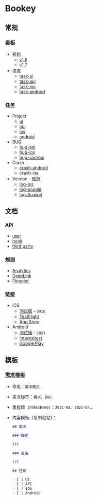 # Bookey

## 常规

### 看板

- 规划
  - [v1.8](https://github.com/bookey-dev/bookey.prd/projects/13)
  - [v1.7](https://github.com/bookey-dev/bookey.prd/projects/12)
- 进度
  - [task-ui](https://github.com/orgs/bookey-dev/projects/17)
  - [task-api](https://github.com/orgs/bookey-dev/projects/16)
  - [task-ios](https://github.com/orgs/bookey-dev/projects/15)
  - [task-android](https://github.com/orgs/bookey-dev/projects/14)

### 任务

- Project
  - [ui](https://github.com/bookey-dev/bookey.ui/issues)
  - [api](https://github.com/bookey-dev/bookey.api/issues)
  - [ios](https://github.com/bookey-dev/bookey.ios/issues)
  - [android](https://github.com/bookey-dev/bookey.android/issues)
- BUG
  - [bug-api](https://github.com/bookey-dev/bookey.prd/labels/Bug%3A%20API) 
  - [bug-ios](https://github.com/bookey-dev/bookey.prd/labels/Bug%3A%20IOS)
  - [bug-android](https://github.com/bookey-dev/bookey.prd/labels/Bug%3A%20Android)
- Crash  
  - [crash-android](https://github.com/bookey-dev/bookey.prd/issues/124)
  - [crash-ios](https://github.com/bookey-dev/bookey.prd/issues/146)
- Version - [规范](docs/process-specification.md#版本发布)
  - [log-ios](https://github.com/bookey-dev/bookey.prd/labels/Releases%3A%20IOS)
  - [log-google](https://github.com/bookey-dev/bookey.prd/labels/Releases%3A%20Google)
  - [log-huawei](https://github.com/bookey-dev/bookey.prd/labels/Releases%3A%20Huawei)

## 文档

### API

- [user](https://dev.bookey.app:8081/swagger-ui.html)
- [book](https://dev.bookey.app:8082/swagger-ui.html)
- [third party](https://dev.bookey.app:8083/swagger-ui.html)

### 规则

- [Analytics](https://github.com/bookey-dev/bookey.docs/wiki/Analytics)
- [DeepLink](https://github.com/bookey-dev/bookey.docs/wiki/DeepLink)
- [Pinpoint](https://github.com/bookey-dev/bookey.docs/wiki/Pinpoint)

### 链接

- IOS
  - [测试版](https://www.pgyer.com/o9So) - `0910`
  - [TestFlight](https://apps.apple.com/cn/app/testflight/id899247664)
  - [App Store](https://apps.apple.com/cn/app/id1490069864)
- Android
  - [测试版](https://www.pgyer.com/C5re) - `2021`
  - [Internaltest](https://play.google.com/apps/internaltest/4700196513230198982)
  - [Google Play](https://play.google.com/store/apps/details?id=app.bookey)

## 模板

### [需求模板](https://github.com/bookey-dev/bookey.prd/issues/new/choose)

- 命名：`需求概述`
- 需求标签：`需求`、`BUG`
- 里程碑（milestone）：`2021-03`、`2021-04`...
- 内容模板（复制粘贴）：

  ```md
  ## 需求

  ### 描述

  ???

  ### 备注

  ???

  ## 任务

  - [ ] UI
  - [ ] API
  - [ ] IOS
  - [ ] Android

  ```
